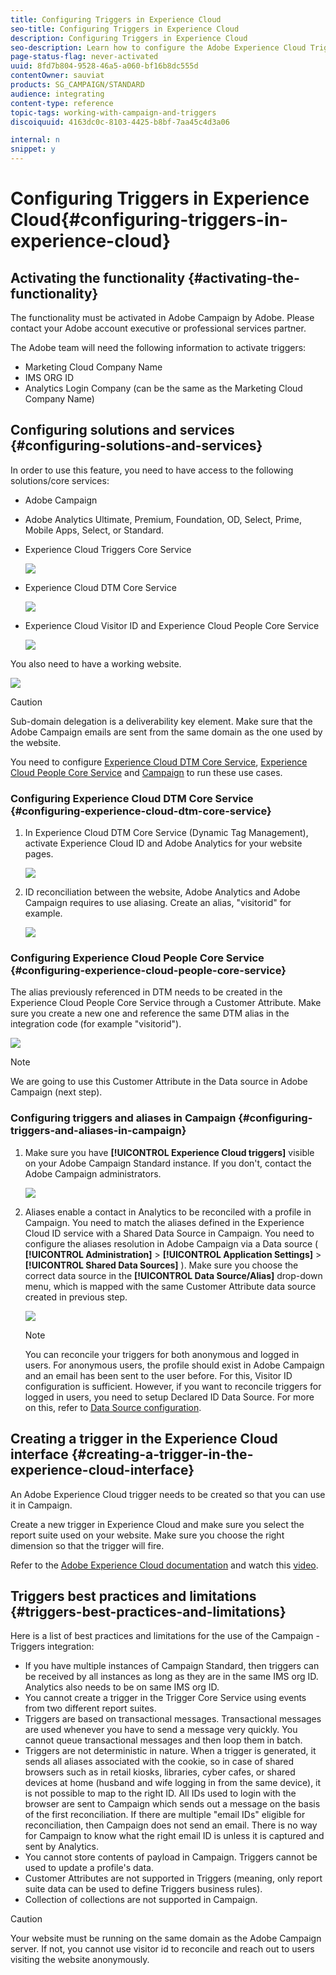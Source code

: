 ```yaml
---
title: Configuring Triggers in Experience Cloud
seo-title: Configuring Triggers in Experience Cloud
description: Configuring Triggers in Experience Cloud
seo-description: Learn how to configure the Adobe Experience Cloud Triggers integration to start sending personalized deliveries to your customers based on their previous behaviors. 
page-status-flag: never-activated
uuid: 8fd7b804-9528-46a5-a060-bf16b8dc555d
contentOwner: sauviat
products: SG_CAMPAIGN/STANDARD
audience: integrating
content-type: reference
topic-tags: working-with-campaign-and-triggers
discoiquuid: 4163dc0c-8103-4425-b8bf-7aa45c4d3a06

internal: n
snippet: y
---
```


# Configuring Triggers in Experience Cloud{#configuring-triggers-in-experience-cloud}

## Activating the functionality {#activating-the-functionality}

The functionality must be activated in Adobe Campaign by Adobe. Please contact your Adobe account executive or professional services partner.

The Adobe team will need the following information to activate triggers:

* Marketing Cloud Company Name
* IMS ORG ID
* Analytics Login Company (can be the same as the Marketing Cloud Company Name)

## Configuring solutions and services {#configuring-solutions-and-services}

In order to use this feature, you need to have access to the following solutions/core services:

* Adobe Campaign
* Adobe Analytics Ultimate, Premium, Foundation, OD, Select, Prime, Mobile Apps, Select, or Standard.
* Experience Cloud Triggers Core Service

  ![](assets/trigger_uc_prereq_1.png)

* Experience Cloud DTM Core Service

  ![](assets/trigger_uc_prereq_2.png)

* Experience Cloud Visitor ID and Experience Cloud People Core Service

  ![](assets/trigger_uc_prereq_3.png)

You also need to have a working website.

![](assets/trigger_uc_prereq_4.png)

>[!CAUTION]
>
>Sub-domain delegation is a deliverability key element. Make sure that the Adobe Campaign emails are sent from the same domain as the one used by the website.

You need to configure [Experience Cloud DTM Core Service](../../integrating/using/configuring-triggers-in-experience-cloud.md#configuring-experience-cloud-dtm-core-service), [Experience Cloud People Core Service](../../integrating/using/configuring-triggers-in-experience-cloud.md#configuring-experience-cloud-people-core-service) and [Campaign](../../integrating/using/configuring-triggers-in-experience-cloud.md#configuring-triggers-and-aliases-in-campaign) to run these use cases.

### Configuring Experience Cloud DTM Core Service {#configuring-experience-cloud-dtm-core-service}

1. In Experience Cloud DTM Core Service (Dynamic Tag Management), activate Experience Cloud ID and Adobe Analytics for your website pages.

   ![](assets/trigger_uc_conf_1.png)

1. ID reconciliation between the website, Adobe Analytics and Adobe Campaign requires to use aliasing. Create an alias, "visitorid" for example.

   ![](assets/trigger_uc_conf_2.png)

### Configuring Experience Cloud People Core Service {#configuring-experience-cloud-people-core-service}

The alias previously referenced in DTM needs to be created in the Experience Cloud People Core Service through a Customer Attribute. Make sure you create a new one and reference the same DTM alias in the integration code (for example "visitorid").

![](assets/trigger_uc_conf_3.png)

>[!NOTE]
>
>We are going to use this Customer Attribute in the Data source in Adobe Campaign (next step).

### Configuring triggers and aliases in Campaign {#configuring-triggers-and-aliases-in-campaign}

1. Make sure you have **[!UICONTROL Experience Cloud triggers]** visible on your Adobe Campaign Standard instance. If you don't, contact the Adobe Campaign administrators.

   ![](assets/remarketing_1.png)

1. Aliases enable a contact in Analytics to be reconciled with a profile in Campaign. You need to match the aliases defined in the Experience Cloud ID service with a Shared Data Source in Campaign. You need to configure the aliases resolution in Adobe Campaign via a Data source ( **[!UICONTROL Administration]** > **[!UICONTROL Application Settings]** > **[!UICONTROL Shared Data Sources]** ). Make sure you choose the correct data source in the **[!UICONTROL Data Source/Alias]** drop-down menu, which is mapped with the same Customer Attribute data source created in previous step.

   ![](assets/trigger_uc_conf_5.png)

   >[!NOTE]
   >
   >You can reconcile your triggers for both anonymous and logged in users. For anonymous users, the profile should exist in Adobe Campaign and an email has been sent to the user before. For this, Visitor ID configuration is sufficient. However, if you want to reconcile triggers for logged in users, you need to setup Declared ID Data Source. For more on this, refer to [Data Source configuration](../../integrating/using/provisioning-and-configuring-integration-with-audience-manager-or-people-core-service.md#step-2--configure-the-data-sources).

## Creating a trigger in the Experience Cloud interface {#creating-a-trigger-in-the-experience-cloud-interface}

An Adobe Experience Cloud trigger needs to be created so that you can use it in Campaign.

Create a new trigger in Experience Cloud and make sure you select the report suite used on your website. Make sure you choose the right dimension so that the trigger will fire.

Refer to the [Adobe Experience Cloud documentation](https://marketing.adobe.com/resources/help/en_US/mcloud/triggers.html) and watch this [video](https://helpx.adobe.com/marketing-cloud/how-to/email-marketing.html#step-two).

## Triggers best practices and limitations {#triggers-best-practices-and-limitations}

Here is a list of best practices and limitations for the use of the Campaign - Triggers integration:

* If you have multiple instances of Campaign Standard, then triggers can be received by all instances as long as they are in the same IMS org ID. Analytics also needs to be on same IMS org ID.
* You cannot create a trigger in the Trigger Core Service using events from two different report suites.
* Triggers are based on transactional messages. Transactional messages are used whenever you have to send a message very quickly. You cannot queue transactional messages and then loop them in batch.
* Triggers are not deterministic in nature. When a trigger is generated, it sends all aliases associated with the cookie, so in case of shared browsers such as in retail kiosks, libraries, cyber cafes, or shared devices at home (husband and wife logging in from the same device), it is not possible to map to the right ID. All IDs used to login with the browser are sent to Campaign which sends out a message on the basis of the first reconciliation. If there are multiple "email IDs" eligible for reconciliation, then Campaign does not send an email. There is no way for Campaign to know what the right email ID is unless it is captured and sent by Analytics.
* You cannot store contents of payload in Campaign. Triggers cannot be used to update a profile's data.
* Customer Attributes are not supported in Triggers (meaning, only report suite data can be used to define Triggers business rules).
* Collection of collections are not supported in Campaign.

>[!CAUTION]
>
>Your website must be running on the same domain as the Adobe Campaign server. If not, you cannot use visitor id to reconcile and reach out to users visiting the website anonymously.

